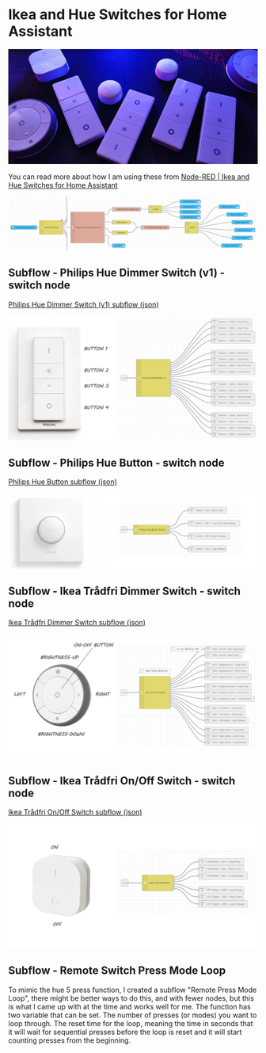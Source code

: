 # Ikea and Hue Switches for Home Assistant
![image](img/switches.jpg)

You can read more about how I am using these from [Node-RED | Ikea and Hue Switches for Home Assistant](https://lab.evishome.com/node-red-switches-for-ha/)

![image](img/example-hue-dimmer-press-mode-loop.png)

## Subflow - Philips Hue Dimmer Switch (v1) - switch node
[Philips Hue Dimmer Switch (v1) subflow (json)](https://github.com/EvisHome/Node-RED/blob/main/Dimmer-Switches/Subflow-Philips-Hue-Dimmer-Switch.json)

![image](img/hue-dimmer-switch.png)


## Subflow - Philips Hue Button - switch node
[Philips Hue Button subflow (json)](https://github.com/EvisHome/Node-RED/blob/main/Dimmer-Switches/Subflow-Philips-Hue-Button.json)

![image](img/hue-button.png)


## Subflow - Ikea Trådfri Dimmer Switch - switch node
[Ikea Trådfri Dimmer Switch subflow (json)](https://github.com/EvisHome/Node-RED/blob/main/Dimmer-Switches/Subflow-Ikea-Trådfri-Dimmer-Switch.json)

![image](img/ikea-dimmer-switch.png)


## Subflow - Ikea Trådfri On/Off Switch - switch node
[Ikea Trådfri On/Off Switch subflow (json)](https://github.com/EvisHome/Node-RED/blob/main/Dimmer-Switches/Subflow-Ikea-Trådfri-On-Off-Switch.json)

![image](img/ikea-on-off-switch.png)

## Subflow - Remote Switch Press Mode Loop
To mimic the hue 5 press function, I created a subflow "Remote Press Mode Loop", there might be better ways to do this, and with fewer nodes, but this is what I came up with at the time and works well for me. The function has two variable that can be set. The number of presses (or modes) you want to loop through. The reset time for the loop, meaning the time in seconds that it will wait for sequential presses before the loop is reset and it will start counting presses from the beginning.

